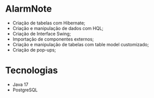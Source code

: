 # AlarmNote

* Criação de tabelas com Hibernate;
* Criação e manipulação de dados com HQL;
* Criação de Interface Swing;
* Importação de componentes externos;
* Criação e manipulação de tabelas com table model customizado;
* Criação de pop-ups;

# Tecnologias
* Java 17
* PostgreSQL